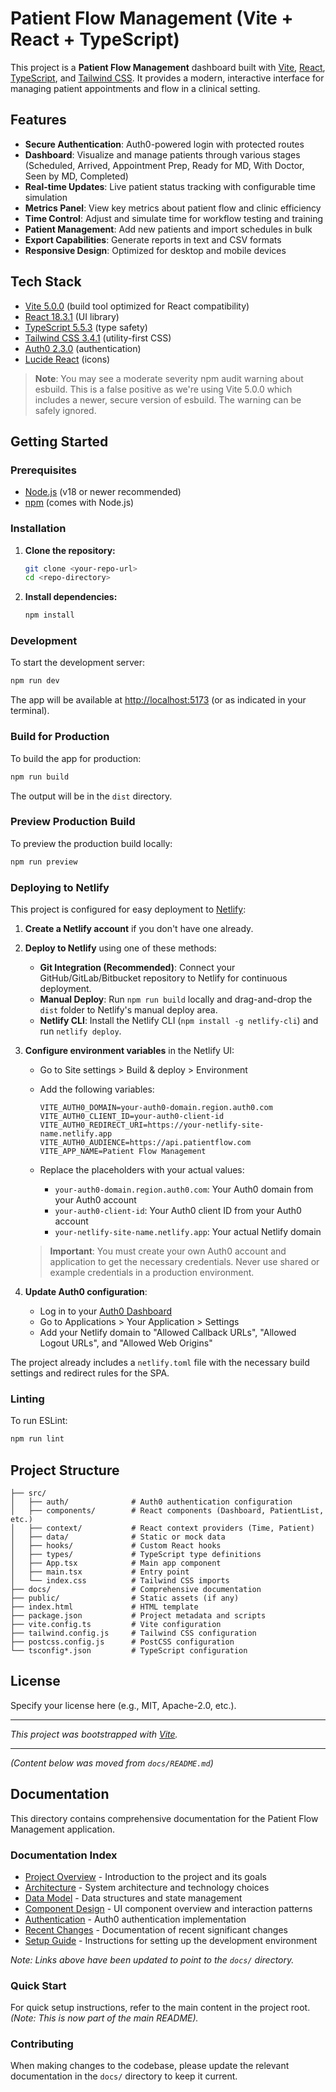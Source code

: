 # Patient Flow Management (Vite + React + TypeScript)

This project is a **Patient Flow Management** dashboard built with
[Vite](https://vitejs.dev/), [React](https://react.dev/),
[TypeScript](https://www.typescriptlang.org/), and
[Tailwind CSS](https://tailwindcss.com/).
It provides a modern, interactive
interface for managing patient appointments and flow in a clinical setting.

## Features

- **Secure Authentication**: Auth0-powered login with protected routes
- **Dashboard**: Visualize and manage patients through various stages
  (Scheduled, Arrived, Appointment Prep, Ready for MD, With Doctor,
  Seen by MD, Completed)
- **Real-time Updates**: Live patient status tracking with configurable
  time simulation
- **Metrics Panel**: View key metrics about patient flow and clinic
  efficiency
- **Time Control**: Adjust and simulate time for workflow testing and
  training
- **Patient Management**: Add new patients and import schedules in bulk
- **Export Capabilities**: Generate reports in text and CSV formats
- **Responsive Design**: Optimized for desktop and mobile devices

## Tech Stack

- [Vite 5.0.0](https://vitejs.dev/) (build tool optimized for React
  compatibility)
- [React 18.3.1](https://react.dev/) (UI library)
- [TypeScript 5.5.3](https://www.typescriptlang.org/) (type safety)
- [Tailwind CSS 3.4.1](https://tailwindcss.com/) (utility-first CSS)
- [Auth0 2.3.0](https://auth0.com/) (authentication)
- [Lucide React](https://lucide.dev/) (icons)

> **Note**: You may see a moderate severity npm audit warning about esbuild.
> This is a false positive as we're using Vite 5.0.0 which includes a newer,
> secure version of esbuild.
> The warning can be safely ignored.

## Getting Started

### Prerequisites

- [Node.js](https://nodejs.org/) (v18 or newer recommended)
- [npm](https://www.npmjs.com/) (comes with Node.js)

### Installation

1. **Clone the repository:**

   ```bash
   git clone <your-repo-url>
   cd <repo-directory>
   ```

2. **Install dependencies:**

   ```bash
   npm install
   ```

### Development

To start the development server:

```bash
npm run dev
```

The app will be available at [http://localhost:5173](http://localhost:5173)
(or as indicated in your terminal).

### Build for Production

To build the app for production:

```bash
npm run build
```

The output will be in the `dist` directory.

### Preview Production Build

To preview the production build locally:

```bash
npm run preview
```

### Deploying to Netlify

This project is configured for easy deployment to
[Netlify](https://www.netlify.com/):

1. **Create a Netlify account** if you don't have one already.

2. **Deploy to Netlify** using one of these methods:

   - **Git Integration (Recommended)**: Connect your GitHub/GitLab/Bitbucket
     repository to Netlify for continuous deployment.
   - **Manual Deploy**: Run `npm run build` locally and drag-and-drop the
     `dist` folder to Netlify's manual deploy area.
   - **Netlify CLI**: Install the Netlify CLI
     (`npm install -g netlify-cli`) and run `netlify deploy`.

3. **Configure environment variables** in the Netlify UI:

   - Go to Site settings > Build & deploy > Environment
   - Add the following variables:

     ```env
     VITE_AUTH0_DOMAIN=your-auth0-domain.region.auth0.com
     VITE_AUTH0_CLIENT_ID=your-auth0-client-id
     VITE_AUTH0_REDIRECT_URI=https://your-netlify-site-name.netlify.app
     VITE_AUTH0_AUDIENCE=https://api.patientflow.com
     VITE_APP_NAME=Patient Flow Management
     ```

   - Replace the placeholders with your actual values:
     - `your-auth0-domain.region.auth0.com`: Your Auth0 domain from your
       Auth0 account
     - `your-auth0-client-id`: Your Auth0 client ID from your Auth0 account
     - `your-netlify-site-name.netlify.app`: Your actual Netlify domain

   > **Important**: You must create your own Auth0 account
   > and application to get the necessary credentials.
   > Never use shared or example
   > credentials in a production environment.

4. **Update Auth0 configuration**:

   - Log in to your [Auth0 Dashboard](https://manage.auth0.com/)
   - Go to Applications > Your Application > Settings
   - Add your Netlify domain to "Allowed Callback URLs",
     "Allowed Logout URLs", and "Allowed Web Origins"

The project already includes a `netlify.toml` file with the necessary
build settings and redirect rules for the SPA.

### Linting

To run ESLint:

```bash
npm run lint
```

## Project Structure

```text
├── src/
│   ├── auth/              # Auth0 authentication configuration
│   ├── components/        # React components (Dashboard, PatientList, etc.)
│   ├── context/           # React context providers (Time, Patient)
│   ├── data/              # Static or mock data
│   ├── hooks/             # Custom React hooks
│   ├── types/             # TypeScript type definitions
│   ├── App.tsx            # Main app component
│   ├── main.tsx           # Entry point
│   └── index.css          # Tailwind CSS imports
├── docs/                  # Comprehensive documentation
├── public/                # Static assets (if any)
├── index.html             # HTML template
├── package.json           # Project metadata and scripts
├── vite.config.ts         # Vite configuration
├── tailwind.config.js     # Tailwind CSS configuration
├── postcss.config.js      # PostCSS configuration
└── tsconfig*.json         # TypeScript configuration
```

## License

Specify your license here (e.g., MIT, Apache-2.0, etc.).

---

*This project was bootstrapped with [Vite](https://vitejs.dev/).*

---

*(Content below was moved from `docs/README.md`)*

## Documentation

This directory contains comprehensive documentation for the Patient Flow
Management application.

### Documentation Index

- [Project Overview](docs/overview.md) - Introduction to the project and its
  goals
- [Architecture](docs/architecture.md) - System architecture and technology
  choices
- [Data Model](docs/data-model.md) - Data structures and state management
- [Component Design](docs/component-design.md) - UI component overview and
  interaction patterns
- [Authentication](docs/auth.md) - Auth0 authentication implementation
- [Recent Changes](docs/recent-changes.md) - Documentation of recent
  significant changes
- [Setup Guide](docs/setup-guide.md) - Instructions for setting up the
  development environment

*Note: Links above have been updated to point to the `docs/` directory.*

### Quick Start

For quick setup instructions, refer to the main content in the project root.
*(Note: This is now part of the main README).*

### Contributing

When making changes to the codebase, please update the relevant documentation
in the `docs/` directory to keep it current.
